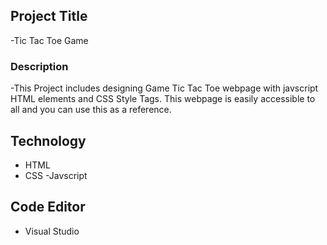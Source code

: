 ## Project Title
-Tic Tac Toe Game

### Description
-This Project includes designing Game Tic Tac Toe  webpage with javscript  HTML elements and CSS Style Tags. This webpage is easily accessible to all and you can use this as a reference.

## Technology
- HTML
- CSS
-Javscript

## Code Editor
- Visual Studio

